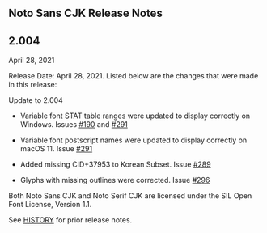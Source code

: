 ## Noto Sans CJK Release Notes
## 2.004

April 28, 2021

Release Date: April 28, 2021.
Listed below are the changes that were made in this release:

Update to 2.004

- Variable font STAT table ranges were updated to display correctly on Windows. Issues [#190](https://github.com/googlefonts/noto-cjk/issues/190) and [#291](https://github.com/adobe-fonts/source-han-sans/issues/289)

- Variable font postscript names were updated to display correctly on macOS 11. Issue [#291](https://github.com/adobe-fonts/source-han-sans/issues/289)

- Added missing CID+37953 to Korean Subset. Issue [#289](https://github.com/adobe-fonts/source-han-sans/issues/289)

- Glyphs with missing outlines were corrected. Issue [#296](https://github.com/adobe-fonts/source-han-sans/issues/296)


Both Noto Sans CJK and Noto Serif CJK are licensed under the SIL Open Font License, Version 1.1.

See [HISTORY](HISTORY.md) for prior release notes.
